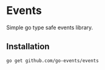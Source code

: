 # Events

Simple go type safe events library.

## Installation

```bash
go get github.com/go-events/events
```